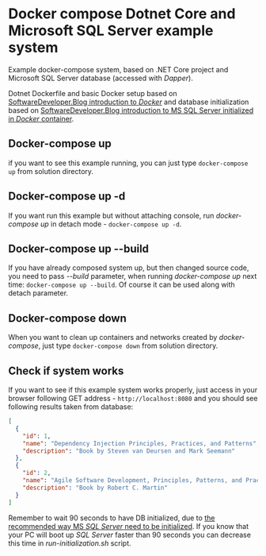 # Docker compose Dotnet Core and Microsoft SQL Server example system 

Example docker-compose system, based on .NET Core project and Microsoft SQL Server database (accessed with _Dapper_).

Dotnet Dockerfile and basic Docker setup based on [SoftwareDeveloper.Blog introduction to _Docker_](https://www.softwaredeveloper.blog/multi-project-dotnet-core-solution-in-docker-image) and database initialization based on [SoftwareDeveloper.Blog introduction to MS SQL Server initialized in _Docker_ container](https://www.softwaredeveloper.blog/initialize-mssql-in-docker-container).

## Docker-compose up
if you want to see this example running, you can just type `docker-compose up` from solution directory.

## Docker-compose up -d
If you want run this example but without attaching console, run _docker-compose up_ in detach mode - `docker-compose up -d`.

## Docker-compose up --build
If you have already composed system up, but then changed source code, you need to pass _--build_ parameter, when running _docker-compose up_ next time: `docker-compose up --build`.
Of course it can be used along with detach parameter.

## Docker-compose down
When you want to clean up containers and networks created by _docker-compose_, just type `docker-compose down` from solution directory.

## Check if system works
If you want to see if this example system works properly, just access in your browser following GET address - `http://localhost:8080` and you should see following results taken from database:

``` json
[
  {
    "id": 1,
    "name": "Dependency Injection Principles, Practices, and Patterns",
    "description": "Book by Steven van Deursen and Mark Seemann"
  },
  {
    "id": 2,
    "name": "Agile Software Development, Principles, Patterns, and Practices",
    "description": "Book by Robert C. Martin"
  }
]
```
Remember to wait 90 seconds to have DB initialized, due to [the recommended way MS _SQL Server_ need to be initialized](https://www.softwaredeveloper.blog/initialize-mssql-in-docker-container).
If you know that your PC will boot up _SQL Server_ faster than 90 seconds you can decrease this time in _run-initialization.sh_ script.
